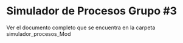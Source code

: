 # Simulador de Procesos Grupo #3
Ver el documento completo que se encuentra en la carpeta simulador_procesos_Mod
